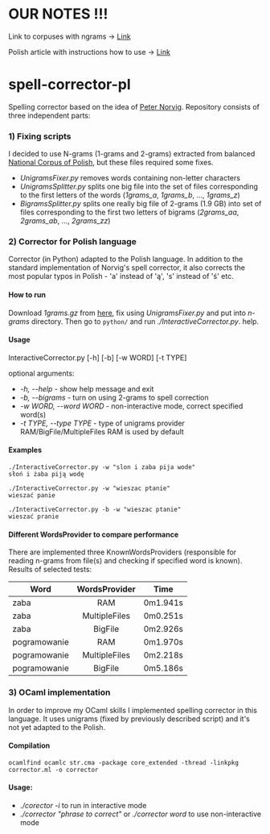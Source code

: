 # OUR NOTES !!!
Link to corpuses with ngrams -> [Link](http://zil.ipipan.waw.pl/NKJPNGrams?action=AttachFile&do=view&target=2grams.gz) 

Polish article with instructions how to use -> [Link](https://polydev.pl/2018/08/jak-napisac-korektor-pisowni/)

# spell-corrector-pl

Spelling corrector based on the idea of [Peter Norvig](https://norvig.com/spell-correct.html). Repository consists of three independent parts:

### 1) Fixing scripts

I decided to use N-grams (1-grams and 2-grams) extracted from balanced [National Corpus of Polish](http://zil.ipipan.waw.pl/NKJPNGrams), but these files required some fixes.

* *UnigramsFixer.py* removes words containing non-letter characters 
* *UnigramsSplitter.py* splits one big file into the set of files corresponding to the first letters of the words (*1grams_a*, *1grams_b*, ..., *1grams_z*)
* *BigramsSplitter.py* splits one really big file of 2-grams (1.9 GB) into set of files corresponding to the first two letters of bigrams (*2grams_aa*, *2grams_ab*, ..., *2grams_zz*)

### 2) Corrector for Polish language

Corrector (in Python) adapted to the Polish language. In addition to the standard implementation of Norvig's spell corrector, it also corrects the most popular typos in Polish - 'a' instead of 'ą', 's' instead of 'ś' etc.

#### How to run
Download *1grams.gz* from [here](http://zil.ipipan.waw.pl/NKJPNGrams), fix using *UnigramsFixer.py* and put into *n-grams* directory. Then go to `python/` and run *./InteractiveCorrector.py*. help. 

#### Usage

InteractiveCorrector.py [-h] [-b] [-w WORD] [-t TYPE]  

optional arguments:  

* *-h, --help* - show help message and exit
* *-b, --bigrams* - turn on using 2-grams to spell correction
* *-w WORD, --word WORD* - non-interactive mode, correct specified word(s)  
* *-t TYPE, --type TYPE* - type of unigrams provider  RAM/BigFile/MultipleFiles RAM is used by default

#### Examples

    ./InteractiveCorrector.py -w "slon i zaba pija wode"
    słoń i żaba piją wodę 

    ./InteractiveCorrector.py -w "wieszac ptanie"
    wieszać panie 

    ./InteractiveCorrector.py -b -w "wieszac ptanie"
    wieszać pranie 

#### Different WordsProvider to compare performance
There are implemented three KnownWordsProviders (responsible for reading n-grams from file(s) and checking if specified word is known). Results of selected tests:


| Word               | WordsProvider | Time  |
| -------------        |:-----------------:| ------------|
| zaba                | RAM              | 0m1.941s |
| zaba                | MultipleFiles  | 0m0.251s |
| zaba                | BigFile           | 0m2.926s |
| pogramowanie | RAM              | 0m1.970s |
| pogramowanie | MultipleFiles  | 0m2.218s |
| pogramowanie | BigFile           | 0m5.186s |


### 3) OCaml implementation

In order to improve my OCaml skills I implemented spelling corrector in this language. It uses unigrams (fixed by previously described script) and it's not yet adapted to the Polish. 

#### Compilation
    ocamlfind ocamlc str.cma -package core_extended -thread -linkpkg corrector.ml -o corrector


#### Usage:

* *./corector -i* to run in interactive mode
* *./corrector "phrase to correct"* or *./corrector word* to use non-interactive mode
